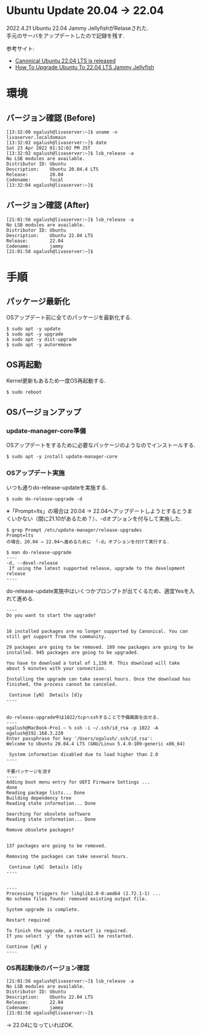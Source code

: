# Ubuntu Update 20.04 -> 22.04
2022.4.21 Ubuntu 22.04 Jammy JellyfishがRelaseされた.    
手元のサーバをアップデートしたので記録を残す.  

参考サイト:  
* [Canonical Ubuntu 22.04 LTS is released](https://ubuntu.com/blog/ubuntu-22-04-lts-released)
* [How To Upgrade Ubuntu To 22.04 LTS Jammy Jellyfish](https://linuxconfig.org/how-to-upgrade-ubuntu-to-22-04-lts-jammy-jellyfish)

# 環境
## バージョン確認 (Before)
```
[13:32:00 ogalush@livaserver:~]$ uname -n
livaserver.localdomain
[13:32:02 ogalush@livaserver:~]$ date
Sat 23 Apr 2022 01:32:02 PM JST
[13:32:02 ogalush@livaserver:~]$ lsb_release -a
No LSB modules are available.
Distributor ID: Ubuntu
Description:    Ubuntu 20.04.4 LTS
Release:        20.04
Codename:       focal
[13:32:04 ogalush@livaserver:~]$
```
## バージョン確認 (After)
```
[21:01:56 ogalush@livaserver:~]$ lsb_release -a
No LSB modules are available.
Distributor ID: Ubuntu
Description:    Ubuntu 22.04 LTS
Release:        22.04
Codename:       jammy
[21:01:58 ogalush@livaserver:~]$
```

# 手順
## パッケージ最新化
OSアップデート前に全てのパッケージを最新化する.
```
$ sudo apt -y update
$ sudo apt -y upgrade
$ sudo apt -y dist-upgrade
$ sudo apt -y autoremove
```
## OS再起動
Kernel更新もあるため一度OS再起動する.
```
$ sudo reboot
```

## OSバージョンアップ
### update-manager-core準備
OSアップデートをするために必要なパッケージのようなのでインストールする.
```
$ sudo apt -y install update-manager-core
```
### OSアップデート実施
いつも通りdo-release-updateを実施する.
```
$ sudo do-release-upgrade -d
```

※「Prompt=lts」の場合は 20.04 → 22.04へアップデートしようとするとうまくいかない（間に21.10があるため？）、-dオプションを付与して実施した.
```
$ grep Prompt /etc/update-manager/release-upgrades
Prompt=lts
の場合、20.04 → 22.04へ進めるために 「-d」オプションを付けて実行する.

$ man do-release-upgrade
----
-d, --devel-release
 If using the latest supported release, upgrade to the development release
----
```
do-release-update実施中はいくつかプロンプトが出てくるため、適宜Yesを入れて進める.
```
----
Do you want to start the upgrade? 


16 installed packages are no longer supported by Canonical. You can 
still get support from the community. 

29 packages are going to be removed. 109 new packages are going to be 
installed. 945 packages are going to be upgraded. 

You have to download a total of 1,138 M. This download will take 
about 5 minutes with your connection. 

Installing the upgrade can take several hours. Once the download has 
finished, the process cannot be canceled. 

 Continue [yN]  Details [d]y
----


do-release-upgrade中は1022/tcpへsshすることで予備画面を出せる.
----
ogalush@MacBook-Pro1 ~ % ssh -i ~/.ssh/id_rsa -p 1022 -A ogalush@192.168.3.220
Enter passphrase for key '/Users/ogalush/.ssh/id_rsa': 
Welcome to Ubuntu 20.04.4 LTS (GNU/Linux 5.4.0-109-generic x86_64)

 System information disabled due to load higher than 2.0
----

不要パッケージを消す
----
Adding boot menu entry for UEFI Firmware Settings ...
done
Reading package lists... Done    
Building dependency tree          
Reading state information... Done

Searching for obsolete software
Reading state information... Done

Remove obsolete packages? 


137 packages are going to be removed. 

Removing the packages can take several hours. 

 Continue [yN]  Details [d]y
----


----
Processing triggers for libglib2.0-0:amd64 (2.72.1-1) ...
No schema files found: removed existing output file.

System upgrade is complete.

Restart required 

To finish the upgrade, a restart is required. 
If you select 'y' the system will be restarted. 

Continue [yN] y
----
```
### OS再起動後のバージョン確認
```
[21:01:56 ogalush@livaserver:~]$ lsb_release -a
No LSB modules are available.
Distributor ID: Ubuntu
Description:    Ubuntu 22.04 LTS
Release:        22.04
Codename:       jammy
[21:01:58 ogalush@livaserver:~]$
```
→ 22.04になっていればOK.
